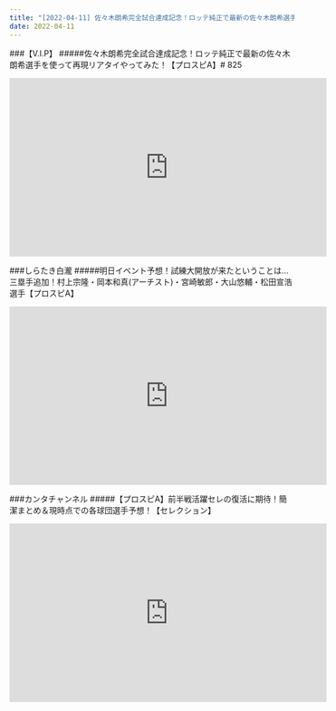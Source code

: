```yaml
---
title: "[2022-04-11] 佐々木朗希完全試合達成記念！ロッテ純正で最新の佐々木朗希選手を使って再現リアタイやってみた！【プロスピA】# 825 他"
date: 2022-04-11
---
```

###【V.I.P】
#####佐々木朗希完全試合達成記念！ロッテ純正で最新の佐々木朗希選手を使って再現リアタイやってみた！【プロスピA】# 825
<iframe width="560" height="315" src="https://www.youtube.com/embed/-_3qe16e4lA" frameborder="0" allow="accelerometer; autoplay; clipboard-write; encrypted-media; gyroscope; picture-in-picture" allowfullscreen></iframe>

###しらたき白瀧
#####明日イベント予想！試練大開放が来たということは…三塁手追加！村上宗隆・岡本和真(アーチスト)・宮崎敏郎・大山悠輔・松田宣浩選手【プロスピA】
<iframe width="560" height="315" src="https://www.youtube.com/embed/PR29AqtGJFw" frameborder="0" allow="accelerometer; autoplay; clipboard-write; encrypted-media; gyroscope; picture-in-picture" allowfullscreen></iframe>

###カンタチャンネル
#####【プロスピA】前半戦活躍セレの復活に期待！簡潔まとめ＆現時点での各球団選手予想！【セレクション】
<iframe width="560" height="315" src="https://www.youtube.com/embed/BV1MfUXpQVY" frameborder="0" allow="accelerometer; autoplay; clipboard-write; encrypted-media; gyroscope; picture-in-picture" allowfullscreen></iframe>

